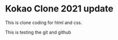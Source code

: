 # Kokao Clone 2021 update

This is clone coding for html and css.

This is testing the git and github
